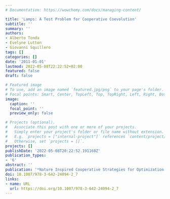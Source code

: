 ```yaml
---
# Documentation: https://wowchemy.com/docs/managing-content/

title: 'Lamps: A Test Problem for Cooperative Coevolution'
subtitle: ''
summary: ''
authors:
- Alberto Tonda
- Evelyne Lutton
- Giovanni Squillero
tags: []
categories: []
date: '2011-01-01'
lastmod: 2022-05-08T22:22:52+02:00
featured: false
draft: false

# Featured image
# To use, add an image named `featured.jpg/png` to your page's folder.
# Focal points: Smart, Center, TopLeft, Top, TopRight, Left, Right, BottomLeft, Bottom, BottomRight.
image:
  caption: ''
  focal_point: ''
  preview_only: false

# Projects (optional).
#   Associate this post with one or more of your projects.
#   Simply enter your project's folder or file name without extension.
#   E.g. `projects = ["internal-project"]` references `content/project/deep-learning/index.md`.
#   Otherwise, set `projects = []`.
projects: []
publishDate: '2022-05-08T20:22:52.191168Z'
publication_types:
- '6'
abstract: ''
publication: '*Nature Inspired Cooperative Strategies for Optimization (NICSO 2011)*'
doi: 10.1007/978-3-642-24094-2_7
links:
- name: URL
  url: https://doi.org/10.1007/978-3-642-24094-2_7
---
```

